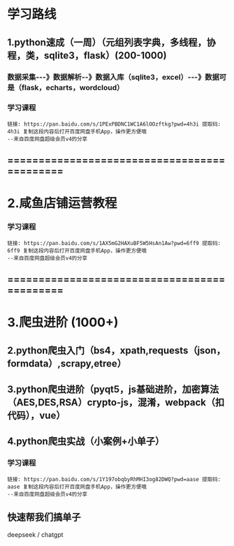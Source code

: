 # 学习路线 

## 1.python速成（一周）（元组列表字典，多线程，协程，类，sqlite3，flask）(200-1000)

### 数据采集---》数据解析--》数据入库（sqlite3，excel）---》数据可是（flask，echarts，wordcloud）

### 学习课程
```
链接: https://pan.baidu.com/s/1PExPBDNC1WC1A6lOOzftkg?pwd=4h3i 提取码: 4h3i 复制这段内容后打开百度网盘手机App，操作更方便哦 
--来自百度网盘超级会员v4的分享

```

## ============================================


# 2.咸鱼店铺运营教程 

### 学习课程
```
链接: https://pan.baidu.com/s/1AX5mG2HAXuBF5W5HsAn1Aw?pwd=6ff9 提取码: 6ff9 复制这段内容后打开百度网盘手机App，操作更方便哦 
--来自百度网盘超级会员v4的分享

```

## ============================================

# 3.爬虫进阶 (1000+)

## 2.python爬虫入门（bs4，xpath,requests（json，formdata）,scrapy,etree）
## 3.python爬虫进阶（pyqt5，js基础进阶，加密算法（AES,DES,RSA）crypto-js，混淆，webpack（扣代码），vue）
## 4.python爬虫实战（小案例+小单子）

### 学习课程
```
链接: https://pan.baidu.com/s/1Y197obqbyRhMHI3og82DWQ?pwd=aase 提取码: aase 复制这段内容后打开百度网盘手机App，操作更方便哦 
--来自百度网盘超级会员v4的分享

```



## 快速帮我们搞单子
deepseek /  chatgpt



